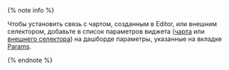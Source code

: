{% note info %}


Чтобы установить связь с чартом, созданным в Editor, или внешним селектором, добавьте в список параметров виджета ([чарта](../../datalens/operations/chart/add-parameters.md) или [внешнего селектора](../../datalens/charts/editor/add-js-selector.md)) на дашборде параметры, указанные на вкладке [Params](../../datalens/charts/editor/tabs.md#params).


{% endnote %}